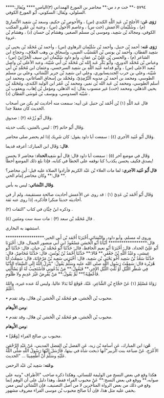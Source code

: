٥٧٩٤ -** خت م د س:** محاضر بن المورع الهمداني (٣)اليامي،**** ويُقال:**** السلولي، ويُقال: السكوني، أَبُو المورع الكوفي.

**رَوَى عَن:** الأجلح بْن عَبد اللَّهِ الكندي (س) ، والأَحوص بْن حكيم، وسعد بْن سَعِيد الأَنْصارِيّ (م) ، وسُلَيْمان الأعمش (خت س) ، وعاصم الأحول (س) ، وعتبة بْن عَمْرو المكتب الكوفي، ومجالد بْن سَعِيد، وموسى بْن مسلم الصغير، وهشام بْن حسان (د) ، وهشام بْن عروة.

**رَوَى عَنه:** أحمد بْن حنبل، وأحمد بْن سُلَيْمان الرهاوي (س) ، وأحمد بْن مُحَمَّد بْن يحيى بْن سَعِيد القطان، وأحمد بْن يونس بْن المُسَيَّب الضبي، وإسحاق بن وهب العلاف، وحجاج ابن الشاعر (م) ، والحسن بْن عَلِيّ بْن عفان، وأبو داود سُلَيْمان ابن سيف الْحَرَّانِيّ (س) ، وعباس بْن مُحَمَّد الدوري، وأَبُو بَكْر عَبد الله بْن مُحَمَّد بْن أَبي شَيْبَة، وعبد الأعلى بْن واصل بْنعبد الاعلى (س) ، وأَبُو قدامة عُبَيد اللَّهِ بن سَعِيد السرخسي، وعثمان ابن مُحَمَّدِ بْنِ أَبي شَيْبَة، وعلي بن حرب الجنديسابوري، وعلي ابن سَعِيد بْن جرير النَّسَائي، وعلي بن مسلم الطوسي، ومحمد بن أحمد بْن مدويه التِّرْمِذِيّ، ومُحَمَّد بن إسحاق الصاغاني، ومحمد ابن أسلم الطوسي، ومحمد بْن عَبد الله بْن نمير، ومحمد بْن عُمَر ابن الوليد الكندي، ومُحَمَّد بْن يحيى الذهلي، ومحمد (خت) غير منسوب يقال: إنه الذهلي، ومؤمل بْن إهاب، ويعقوب بْن شَيْبَة السدوسي، ويوسف بْن مُوسَى القطان (د) .

قال عَبد اللَّهِ (١) بْن أَحْمَد بْن حنبل عَن أبيه: سمعت منه أحاديث لم يكن من أصحاب الحديث كان مغفلا جدا.

وَقَال أَبُو زُرْعَة (٢) : صدوق.

وَقَال أَبُو حاتم (٣) : ليس بالمتين، يكتب حديثه.

وَقَال أَبُو عُبَيد الأجري (٤) : سمعت أبا داود يقول: كان شَرِيك إذا لم يحضر صلى محاضر.

**قال:** وَقَال ابن المبارك: أعرفه قديما.

وَقَال في موضع آخر (٥) : سمعت أبا داود قال: قال أبو سَعِيد**الحداد:** محاضر لا يحسن يصدق فكيف يحسن يكذب! كنا نوقفه على الخطأ في كتابه، فإذا بلغ ذلك الموضع أخطأ!

**قال أَبُو عُبَيد الآجري:** لما مات العلاء بْن عَبْد الكريم فأرادوا الصلاة عليه قيل: أين محاضر؟** قال:** وكان محاضر إمام الحي.

**وَقَال النَّسَائي:** ليس به بأس.

وَقَال أَبُو أَحْمَد بْن عَدِيّ (١) : قد روى عن الأعمش أحاديث صالحة مستقيمة، ولم أر في أحاديثه حديثا منكرا فأذكره، إذا روى عنه ثقة.

وذكره ابنُ حِبَّان في كتاب "الثقات (٢) .

قال مُحَمَّد بْن سعد (٣) : مات سنة ست ومئتين (٤) .

استشهد به البخاري.

وروى له مسلم، وأبو داود، والنَّسَائي.أَخْبَرَنَا أَحْمَد بْن أَبي الخير،****************** قال:****************** أَنْبَأَنَا أَبُو الْحَسَنِ مَسْعُودُ ابن أَبي منصور الجمال، قال: أَخْبَرَنَا أَبُو عَلِيّ الحداد، قال: أَخْبَرَنَا أَبُو نعيم الحافظ، قال: حَدَّثَنَا أَبُو مُحَمَّد بْن حيان، قال: حَدَّثَنَا أَبُو عِيسَى، وعَبْدُ اللَّهِ بْنُ جَعْفَرٍ،** قَالا:** حَدَّثَنَا أَحْمَدُ بْنُ يُونُسَ، قال: حَدَّثَنَا مُحَاضِرٌ، قال: حَدَّثَنَا سَعْدُ بْنُ سَعِيد أَخُو يَحْيَى بْنِ سَعِيد، قال: أَخْبَرَنِي سَعِيد بْنُ مَرْجَانَةَ، قال: سَمِعْتُ أَبَا هُرَيْرة قال: سَمِعْتُ رَسُول اللَّهِ صلى الله عليه وسَلَّمَ يَقُولُ: "يَنْزِلُ اللَّهُ إِلَى السَّمَاءِ الدُّنْيَا فِي شَطْرِ اللَّيْلِ أَوْ ثُلُثِ اللَّيْلِ الآخِرِ،** فَيَقُولُ:** مَنْ يَدْعُونِي فَأَسْتَجِيبُ لَهُ أَوْ يَسْأَلُنِي فَأُعْطِيَهُ؟** ثُمَّ يَقُولُ:** مَنْ يُقْرِضُ غَيْرَ عَدِيمٍ ولا ظَلُومٍ.

رَوَاهُ مُسْلِمٌ (١) عَنْ حَجَّاجِ بْنِ الشَّاعِرِ، عَنْهُ، فَوَقَعَ لَنَا بَدَلا عاليا، وليس لَهُ عنده غيره، واللهُ أَعْلَمُ.

• محبوب بْن الْحَسَن، هو مُحَمَّد بْن الْحَسَن بْن هلال، وقد تقدم.

**ومن الأَوهام:**

• محبوب بْن الْحَسَن، هو مُحَمَّد بْن الْحَسَن بْن هلال، وقد تقدم.

**ومن الأَوهام:**

• [وَهْمٌ] محبوب بن صالح الفراء.

**عَن:** ابن المبارك، عَنِ أسامة بْن زيد، عَنِ الفضل بْن الفضل المديني، عَنْ عَبْدِ الرَّحْمَنِ الأَعْرَجِ، عَنْ ضباعة بنت الزبير"أنها ذبحت شاة في بيتها، فَأَرْسَلَ إِلَيْهَا رَسُولُ اللَّهِ صَلَّى اللَّهُ عَلَيْهِ وسَلَّمَ أَنْ أَطْعِمِينَا ... "الحديث.

**وعَنه:** سَعِيد بْن عَبْد الرحمن.

هكذا وقع في بعض النسخ من الوليمة للنسائي، وهكذا ذكره صاحب "الأطراف "ونبه على صوابه،** ووقع في بعض النسخ:** عَنْ محبوب الفراء فقط، وهذا دليل على أن الوهم إنما وقع في ذلك من بعض الرواة المتأخرين لا من أصل التصنيف، فإن النَّسَائي ليس ممن يخفي عليه مثل هذا، فإن أبا صالح محبوب بْن موسى الفراء معروف مشهور.